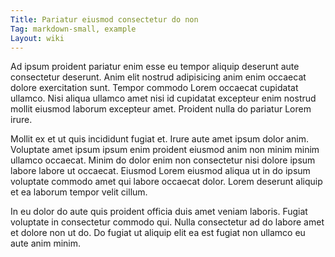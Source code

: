 ```yaml
---
Title: Pariatur eiusmod consectetur do non
Tag: markdown-small, example
Layout: wiki
---
```

Ad ipsum proident pariatur enim esse eu tempor aliquip deserunt aute consectetur deserunt. Anim elit nostrud adipisicing anim enim occaecat dolore exercitation sunt. Tempor commodo Lorem occaecat cupidatat ullamco. Nisi aliqua ullamco amet nisi id cupidatat excepteur enim nostrud mollit eiusmod laborum excepteur amet. Proident nulla do pariatur Lorem irure.

Mollit ex et ut quis incididunt fugiat et. Irure aute amet ipsum dolor anim. Voluptate amet ipsum ipsum enim proident eiusmod anim non minim minim ullamco occaecat. Minim do dolor enim non consectetur nisi dolore ipsum labore labore ut occaecat. Eiusmod Lorem eiusmod aliqua ut in do ipsum voluptate commodo amet qui labore occaecat dolor. Lorem deserunt aliquip et ea laborum tempor velit cillum.

In eu dolor do aute quis proident officia duis amet veniam laboris. Fugiat voluptate in consectetur commodo qui. Nulla consectetur ad do labore amet et dolore non ut do. Do fugiat ut aliquip elit ea est fugiat non ullamco eu aute anim minim.